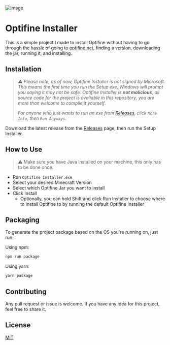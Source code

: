 ![image](https://user-images.githubusercontent.com/53413687/194944994-ae8d6025-2b83-4dae-9a9f-ecf2ae7232a2.png)

# Optifine Installer

This is a simple project I made to install Optifine without having to go through the hassle of going to [optifine.net](https://optifine.net), finding a version, downloading the jar, running it, and installing.

## Installation

> _⚠️ Please note, as of now, Optifine Installer is not signed by Microsoft. This means the first time you run the Setup exe, Windows will prompt you saying it may not be safe. Optifine Installer is **not malicious**, all source code for the project is avaliable in this repository, you are more than welcome to compile it yourself_.
>
> _For anyone who just wants to run an exe from [Releases](https://github.com/teakivy/OptiFine-Installer/releases), click `More Info`, then `Run Anyways`._

Download the latest release from the [Releases](https://github.com/teakivy/OptiFine-Installer/releases) page, then run the Setup Installer.

## How to Use

> ⚠️ Make sure you have Java Installed on your machine, this only has to be done once.

-   Run `Optifine Installer.exe`
-   Select your desired Minecraft Version
-   Select which Optifine Jar you want to install
-   Click Install
    -   Optionally, you can hold Shift and click Run Installer to choose where to Install Optifine to by running the default Optifine Installer

## Packaging

To generate the project package based on the OS you're running on, just run:

Using npm:

```bash
npm run package
```

Using yarn:

```bash
yarn package
```

## Contributing

Any pull request or issue is welcome. If you have any idea for this project, feel free to share it.

## License

[MIT](https://choosealicense.com/licenses/mit/)
